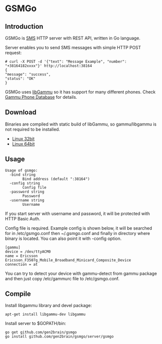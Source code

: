 GSMGo
=========

Introduction
------------

GSMGo is [SMS](https://en.wikipedia.org/wiki/Short_Message_Service) HTTP server with REST API, written in Go language.

Server enables you to send SMS messages with simple HTTP POST request:

    # curl -X POST -d '{"text": "Message Example", "number": "+38164182xxxx"}' http://localhost:38164
    {
    "message": "success",
    "status": "OK"
    }

GSMGo uses [libGammu](http://wammu.eu/libgammu/) so it has support for many different phones. Check [Gammu Phone Database](http://wammu.eu/phones/) for details.

Download
--------

Binaries are compiled with static build of libGammu, so gammu/libgammu is not required to be installed.

 - [Linux 32bit](https://github.com/gen2brain/gsmgo/releases/download/1.0/gsmgo-1.0-32bit.tar.gz)
 - [Linux 64bit](https://github.com/gen2brain/gsmgo/releases/download/1.0/gsmgo-1.0-64bit.tar.gz)

Usage
-----

    Usage of gsmgo:
      -bind string
            Bind address (default ":38164")
      -config string
            Config file
      -password string
            Password
      -username string
            Username

If you start server with username and password, it will be protected with HTTP Basic Auth.

Config file is required. Example config is shown below, it will be searched for in /etc/gsmgo.conf then ~/.gsmgo.conf and finally in directory where binary is located.
You can also point it with -config option.

    [gammu]
    device = /dev/ttyACM0
    name = Ericsson Ericsson_F3507g_Mobile_Broadband_Minicard_Composite_Device
    connection = at

You can try to detect your device with gammu-detect from gammu package and then just copy /etc/gammurc file to /etc/gsmgo.conf.


Compile
-------

Install libgammu library and devel package:

    apt-get install libgammu-dev libgammu

Install server to $GOPATH/bin:

    go get github.com/gen2brain/gsmgo
    go install github.com/gen2brain/gsmgo/server/gsmgo
